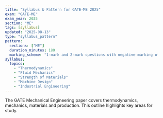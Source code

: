 ```yaml
---
title: "Syllabus & Pattern for GATE-ME 2025"
exam: "GATE-ME"
exam_year: 2025
section: "ME"
tags: [syllabus]
updated: "2025-08-13"
type: "syllabus_pattern"
pattern:
  sections: ["ME"]
  duration_minutes: 180
  marking_scheme: "1-mark and 2-mark questions with negative marking of 1/3 and 2/3 respectively."
syllabus:
  topics:
    - "Thermodynamics"
    - "Fluid Mechanics"
    - "Strength of Materials"
    - "Machine Design"
    - "Industrial Engineering"
---
```


The GATE Mechanical Engineering paper covers thermodynamics, mechanics, materials and production. This outline highlights key areas for study.